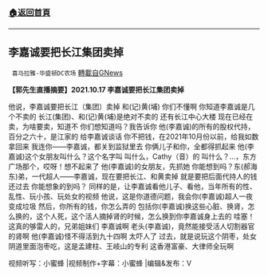 ###  [:house:返回首頁](https://github.com/ourhimalayas/txt)
---


## 李嘉诚要把长江集团卖掉
` 喜马拉雅-华盛顿DC农场` [轉載自GNews](https://gnews.org/zh-hans/1602889/)

**【郭先生直播摘要】2021.10.17 李嘉诚要把长江集团卖掉**

他说，李嘉诚要把长江（集团）卖掉
和(记)黄(埔)
你们不懂啊
你知道李嘉诚是几个不卖的
长江(集团)、和(记)黄(埔)是绝对不卖的
还有长江中心大楼
现在已经在卖，为啥要卖，知道不
你们想知道吗？我告诉你
他(李嘉诚)的所有的股权代持，百分之六十，是江家的
给李嘉诚谈话
你不把钱，在2021年10月份以前，给我如数拿回来
我连你——李嘉诚，都关到监狱里去
你俩儿子和你，全都得抓起来
他(李嘉诚)这个女朋友叫什么？这个名字叫
叫什么，Cathy（音）的
叫什么？…，东方广场那个，哎呀！想不起来了
他(李嘉诚)的女朋友，先抓她
你能想到吗？东(郝海东)弟，一代超人——李嘉诚，现在要把长江、和黄卖掉
就是要把后面代持人的钱还过去
你能想象的到吗？
同样的是，让李嘉诚看他儿子、看他，当年所有的性、乱性、玩小孩、玩处女的视频
他说，这是你道德问题，我会你(李嘉诚)超人一夜变成垃圾
然后，你所有的钱，你怎么弄的
包括你(李嘉诚)换这些心脏、换肾，怎么换的，这个人死，这个活人摘掉肾的时候，怎么换到你李嘉诚身上去的
哇塞！这真的够雷人的，兄弟姐妹们
李嘉诚啊
老头(李嘉诚)，竟然能接受活人切割器官的肾啊
他(李嘉诚)怪不得活到九十四啊
太吓人了
过去，就是说玩这个阴枣，处女阴道里面泡枣吃，这是孟建柱、王岐山的专利
这香港富豪、大律师全玩啊

视频听写：小蜜蜂 |视频制作+字幕：小蜜蜂 |编辑&发布：V
